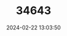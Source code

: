 ---
title: "34643"
category: "Ruprechtia apetala"
draft: false
date: 2024-02-22 13:03:50
languages:
  Spanish; Castilian: ["Duraznillo", "Higueraú", "Manzano Del Campo"]
---